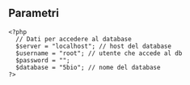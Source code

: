 ## Parametri
```
<?php
  // Dati per accedere al database
  $server = "localhost"; // host del database
  $username = "root"; // utente che accede al db
  $password = "";
  $database = "5bio"; // nome del database
?>
```
<!--stackedit_data:
eyJoaXN0b3J5IjpbLTEzMTgzMzY4NTUsLTIwODg3NDY2MTJdfQ
==
-->
